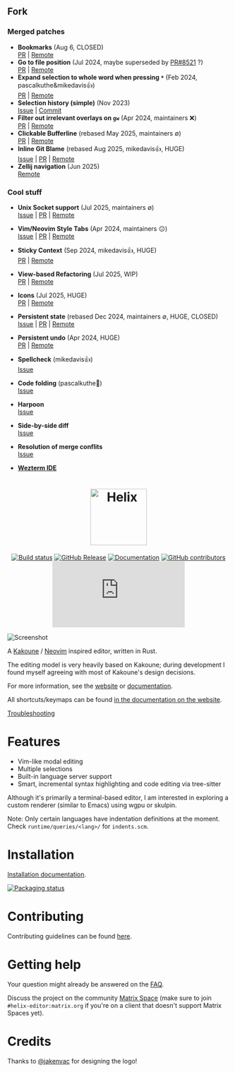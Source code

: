 ## Fork

### Merged patches

- **Bookmarks** (Aug 6, CLOSED)  
  [PR](https://github.com/helix-editor/helix/pull/10905) | [Remote](https://github.com/savente93/helix/tree/master)
- **Go to file position** (Jul 2024, maybe superseded by [PR#8521](https://github.com/helix-editor/helix/pull/8521) ?)  
  [PR](https://github.com/helix-editor/helix/pull/5260) | [Remote](https://github.com/xJonathanLEI/helix/tree/dev/goto_file_pos)
- **Expand selection to whole word when pressing `*`** (Feb 2024, pascalkuthe&mikedavis👍)  
  [PR](https://github.com/helix-editor/helix/pull/6046) | [Remote](https://github.com/magopian/helix/tree/6045-expand-word-boundary-on-search)
- **Selection history (simple)** (Nov 2023)  
  [Issue](https://github.com/helix-editor/helix/issues/1596) | [Commit](https://github.com/helix-editor/helix/compare/master...gertqin:helix:undo-redo-selections)
- **Filter out irrelevant overlays on `gw`** (Apr 2024, maintainers ❌)  
  [PR](https://github.com/helix-editor/helix/pull/10082) | [Remote](https://github.com/perehonchuk/helix/tree/master)
- **Clickable Bufferline** (rebased May 2025, maintainers ∅)  
  [PR](https://github.com/helix-editor/helix/pull/12173) | [Remote](https://github.com/irh/helix/tree/clickable-bufferline)
- **Inline Git Blame** (rebased Aug 2025, mikedavis👍, HUGE)  
  [Issue](https://github.com/helix-editor/helix/pull/13133) | [PR](https://github.com/helix-editor/helix/pull/13133) | [Remote](https://github.com/nik-contrib/helix/tree/gix-blame)
- **Zellij navigation** (Jun 2025)  
  [Remote](https://github.com/g1ibby/helix-zellij-nav)

### Cool stuff
- **Unix Socket support** (Jul 2025, maintainers ∅)  
  [Issue](https://github.com/helix-editor/helix/issues/387) | [PR](https://github.com/helix-editor/helix/pull/13896) | [Remote](https://github.com/shitohana/helix/tree/master)
- **Vim/Neovim Style Tabs** (Apr 2024, maintainers 😐)  
  [Issue](https://github.com/helix-editor/helix/issues/2295) | [PR](https://github.com/helix-editor/helix/pull/7109) | [Remote](https://github.com/nrabulinski/helix/tree/tabs)
- **Sticky Context** (Sep 2024, mikedavis👍, HUGE)  
  [PR](https://github.com/helix-editor/helix/pull/6118) | [Remote](https://github.com/SoraTenshi/helix/tree/sticky-context)
- **View-based Refactoring** (Jul 2025, WIP)  
  [PR](https://github.com/helix-editor/helix/pull/13870) | [Remote](https://github.com/gerblesh/helix/tree/refactor)
- **Icons** (Jul 2025, HUGE)  
  [PR](https://github.com/helix-editor/helix/pull/12369) | [Remote](https://github.com/RoloEdits/helix/tree/icons-v2)
- **Persistent state** (rebased Dec 2024, maintainers ∅, HUGE, CLOSED)  
  [Issue](https://github.com/helix-editor/helix/issues/401) | [PR](https://github.com/helix-editor/helix/pull/9143) | [Remote](https://github.com/intarga/helix/tree/persistent_state)
- **Persistent undo** (Apr 2024, HUGE)  
  [PR](https://github.com/helix-editor/helix/pull/9154) | [Remote](https://github.com/kirawi/helix/tree/undo)
- **Spellcheck**  (mikedavis👍)  
  [Issue](https://github.com/helix-editor/helix/issues/5167)
- **Code folding** (pascalkuthe🤞)  
  [Issue](https://github.com/helix-editor/helix/issues/11660)
- **Harpoon**  
  [Issue](https://github.com/helix-editor/helix/issues/1840)
- **Side-by-side diff**  
  [Issue](https://github.com/helix-editor/helix/issues/405)
- **Resolution of merge conflits**  
  [Issue](https://github.com/helix-editor/helix/issues/5132)

- [**Wezterm IDE**](https://github.com/quantonganh/helix-wezterm)

<div align="center">

<h1>
<picture>
  <source media="(prefers-color-scheme: dark)" srcset="logo_dark.svg">
  <source media="(prefers-color-scheme: light)" srcset="logo_light.svg">
  <img alt="Helix" height="128" src="logo_light.svg">
</picture>
</h1>

[![Build status](https://github.com/helix-editor/helix/actions/workflows/build.yml/badge.svg)](https://github.com/helix-editor/helix/actions)
[![GitHub Release](https://img.shields.io/github/v/release/helix-editor/helix)](https://github.com/helix-editor/helix/releases/latest)
[![Documentation](https://shields.io/badge/-documentation-452859)](https://docs.helix-editor.com/)
[![GitHub contributors](https://img.shields.io/github/contributors/helix-editor/helix)](https://github.com/helix-editor/helix/graphs/contributors)
[![Matrix Space](https://img.shields.io/matrix/helix-community:matrix.org)](https://matrix.to/#/#helix-community:matrix.org)

</div>

![Screenshot](./screenshot.png)

A [Kakoune](https://github.com/mawww/kakoune) / [Neovim](https://github.com/neovim/neovim) inspired editor, written in Rust.

The editing model is very heavily based on Kakoune; during development I found
myself agreeing with most of Kakoune's design decisions.

For more information, see the [website](https://helix-editor.com) or
[documentation](https://docs.helix-editor.com/).

All shortcuts/keymaps can be found [in the documentation on the website](https://docs.helix-editor.com/keymap.html).

[Troubleshooting](https://github.com/helix-editor/helix/wiki/Troubleshooting)

# Features

- Vim-like modal editing
- Multiple selections
- Built-in language server support
- Smart, incremental syntax highlighting and code editing via tree-sitter

Although it's primarily a terminal-based editor, I am interested in exploring
a custom renderer (similar to Emacs) using wgpu or skulpin.

Note: Only certain languages have indentation definitions at the moment. Check
`runtime/queries/<lang>/` for `indents.scm`.

# Installation

[Installation documentation](https://docs.helix-editor.com/install.html).

[![Packaging status](https://repology.org/badge/vertical-allrepos/helix-editor.svg?exclude_unsupported=1)](https://repology.org/project/helix-editor/versions)

# Contributing

Contributing guidelines can be found [here](./docs/CONTRIBUTING.md).

# Getting help

Your question might already be answered on the [FAQ](https://github.com/helix-editor/helix/wiki/FAQ).

Discuss the project on the community [Matrix Space](https://matrix.to/#/#helix-community:matrix.org) (make sure to join `#helix-editor:matrix.org` if you're on a client that doesn't support Matrix Spaces yet).

# Credits

Thanks to [@jakenvac](https://github.com/jakenvac) for designing the logo!
